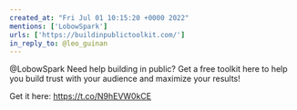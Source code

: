 ```yaml
---
created_at: "Fri Jul 01 10:15:20 +0000 2022"
mentions: ['LobowSpark']
urls: ['https://buildinpublictoolkit.com/']
in_reply_to: @leo_guinan
---
```


@LobowSpark Need help building in public? Get a free toolkit here to help you build trust with your audience and maximize your results!

Get it here: https://t.co/N9hEVW0kCE